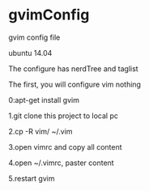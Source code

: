# gvimConfig
gvim config file

ubuntu 14.04

The configure has nerdTree and taglist 

The first, you will configure vim nothing

0:apt-get install gvim

1.git clone this project to local pc

2.cp -R vim/ ~/.vim

3.open vimrc and copy all content

4.open ~/.vimrc, paster content

5.restart gvim 
